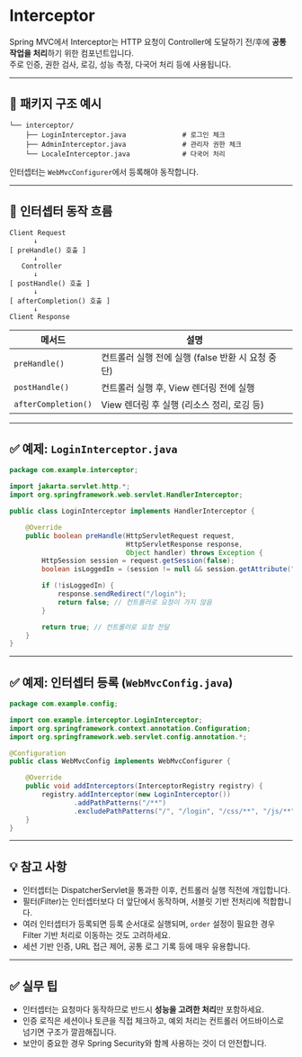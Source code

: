 # Interceptor

Spring MVC에서 Interceptor는 HTTP 요청이 Controller에 도달하기 전/후에 **공통 작업을 처리**하기 위한 컴포넌트입니다.  
주로 인증, 권한 검사, 로깅, 성능 측정, 다국어 처리 등에 사용됩니다.

---

## 📁 패키지 구조 예시

```plaintext
└── interceptor/
    ├── LoginInterceptor.java              # 로그인 체크
    ├── AdminInterceptor.java              # 관리자 권한 체크
    └── LocaleInterceptor.java             # 다국어 처리
```

인터셉터는 `WebMvcConfigurer`에서 등록해야 동작합니다.

---

## 📌 인터셉터 동작 흐름

```plaintext
Client Request
      ↓
[ preHandle() 호출 ]
      ↓
   Controller
      ↓
[ postHandle() 호출 ]
      ↓
[ afterCompletion() 호출 ]
      ↓
Client Response
```

| 메서드            | 설명 |
|-------------------|------|
| `preHandle()`     | 컨트롤러 실행 전에 실행 (false 반환 시 요청 중단) |
| `postHandle()`    | 컨트롤러 실행 후, View 렌더링 전에 실행 |
| `afterCompletion()` | View 렌더링 후 실행 (리소스 정리, 로깅 등) |

---

## ✅ 예제: `LoginInterceptor.java`

```java
package com.example.interceptor;

import jakarta.servlet.http.*;
import org.springframework.web.servlet.HandlerInterceptor;

public class LoginInterceptor implements HandlerInterceptor {

    @Override
    public boolean preHandle(HttpServletRequest request,
                             HttpServletResponse response,
                             Object handler) throws Exception {
        HttpSession session = request.getSession(false);
        boolean isLoggedIn = (session != null && session.getAttribute("user") != null);

        if (!isLoggedIn) {
            response.sendRedirect("/login");
            return false; // 컨트롤러로 요청이 가지 않음
        }

        return true; // 컨트롤러로 요청 전달
    }
}
```

---

## ✅ 예제: 인터셉터 등록 (`WebMvcConfig.java`)

```java
package com.example.config;

import com.example.interceptor.LoginInterceptor;
import org.springframework.context.annotation.Configuration;
import org.springframework.web.servlet.config.annotation.*;

@Configuration
public class WebMvcConfig implements WebMvcConfigurer {

    @Override
    public void addInterceptors(InterceptorRegistry registry) {
        registry.addInterceptor(new LoginInterceptor())
                .addPathPatterns("/**")
                .excludePathPatterns("/", "/login", "/css/**", "/js/**", "/images/**");
    }
}
```

---

## 💡 참고 사항

- 인터셉터는 DispatcherServlet을 통과한 이후, 컨트롤러 실행 직전에 개입합니다.
- 필터(Filter)는 인터셉터보다 더 앞단에서 동작하며, 서블릿 기반 전처리에 적합합니다.
- 여러 인터셉터가 등록되면 등록 순서대로 실행되며, `order` 설정이 필요한 경우 Filter 기반 처리로 이동하는 것도 고려하세요.
- 세션 기반 인증, URL 접근 제어, 공통 로그 기록 등에 매우 유용합니다.

---

## ✅ 실무 팁

- 인터셉터는 요청마다 동작하므로 반드시 **성능을 고려한 처리**만 포함하세요.
- 인증 로직은 세션이나 토큰을 직접 체크하고, 예외 처리는 컨트롤러 어드바이스로 넘기면 구조가 깔끔해집니다.
- 보안이 중요한 경우 Spring Security와 함께 사용하는 것이 더 안전합니다.

